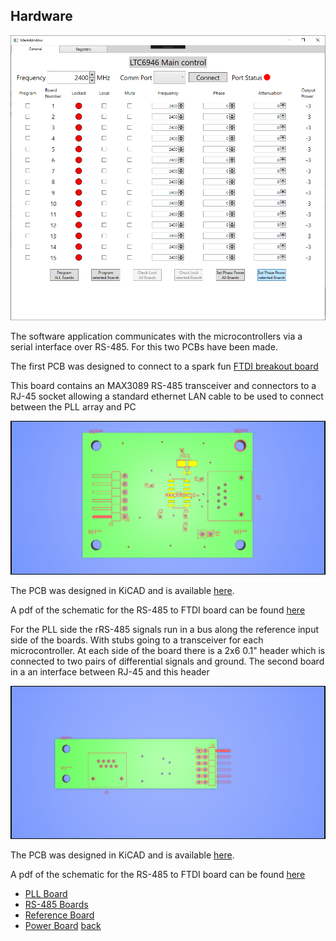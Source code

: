 ## Hardware

![PLL block diagram](../images/software_general.png)

The software application communicates with the microcontrollers via a serial interface over RS-485. For this two PCBs have been made. 

The first PCB was designed to connect to a spark fun [FTDI breakout board](https://www.sparkfun.com/products/9873)

This board contains an MAX3089 RS-485 transceiver and connectors to a RJ-45 socket allowing a standard ethernet LAN cable to be used to connect between the PLL array and PC

![FTDI break out to RS-485 board](../images/RS-485_FTDI.png)

The PCB was designed in KiCAD and is available [here](https://github.com/adrian-mckernan/Hardware/blob/main/RS-485_FTDI/).

A pdf of the schematic for the RS-485 to FTDI board can be found [here](https://github.com/adrian-mckernan/Hardware/blob/main/RS-485_FTDI/sch/RS-485_FTDI.pdf) 

For the PLL side the rRS-485 signals run in a bus along the reference input side of the boards. With stubs going to a transceiver for each microcontroller.  At each side of the board there is a 2x6 0.1" header which is connected to two pairs of differential signals and ground.  The second board in a an interface between RJ-45 and this header 

![PLL to  RS-485 board](../images/RJ_45_RS-485_breakout.png)

The PCB was designed in KiCAD and is available [here](https://github.com/adrian-mckernan/Hardware/tree/main/RJ_45_RS-485_LTC946_PLL).

A pdf of the schematic for the RS-485 to FTDI board can be found [here](https://github.com/adrian-mckernan/Hardware/blob/main/RJ_45_RS-485_LTC946_PLL/sch/RJ_45_RS-485_breakout.pdf) 

- [PLL Board](PLL_board.html) 
- [RS-485 Boards](RS485_board.html)
- [Reference Board](Reference_board.html)
- [Power Board](Power_board.html)
[back](../)